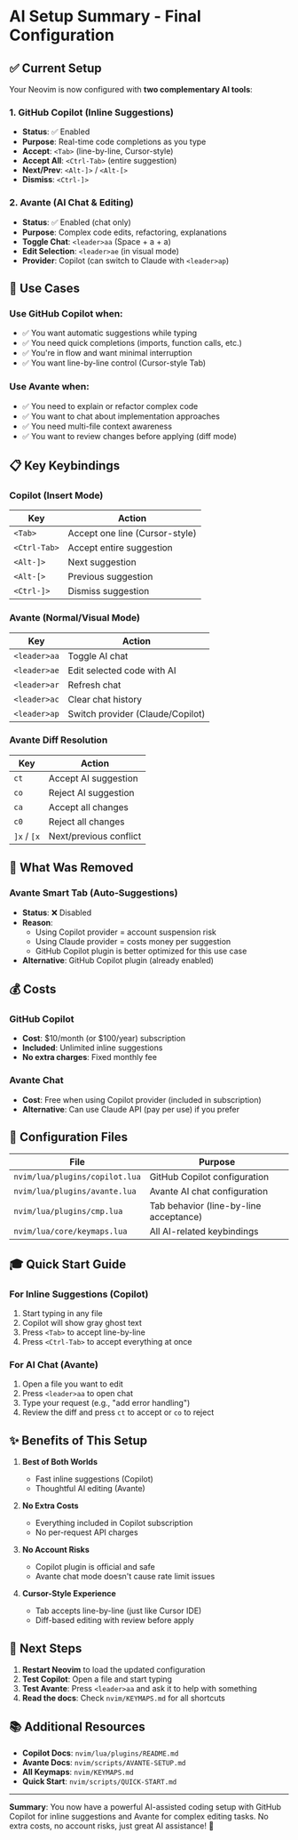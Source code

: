 # AI Setup Summary - Final Configuration

## ✅ Current Setup

Your Neovim is now configured with **two complementary AI tools**:

### 1. GitHub Copilot (Inline Suggestions)
- **Status**: ✅ Enabled
- **Purpose**: Real-time code completions as you type
- **Accept**: `<Tab>` (line-by-line, Cursor-style)
- **Accept All**: `<Ctrl-Tab>` (entire suggestion)
- **Next/Prev**: `<Alt-]>` / `<Alt-[>`
- **Dismiss**: `<Ctrl-]>`

### 2. Avante (AI Chat & Editing)
- **Status**: ✅ Enabled (chat only)
- **Purpose**: Complex code edits, refactoring, explanations
- **Toggle Chat**: `<leader>aa` (Space + a + a)
- **Edit Selection**: `<leader>ae` (in visual mode)
- **Provider**: Copilot (can switch to Claude with `<leader>ap`)

## 🎯 Use Cases

### Use GitHub Copilot when:
- ✅ You want automatic suggestions while typing
- ✅ You need quick completions (imports, function calls, etc.)
- ✅ You're in flow and want minimal interruption
- ✅ You want line-by-line control (Cursor-style Tab)

### Use Avante when:
- ✅ You need to explain or refactor complex code
- ✅ You want to chat about implementation approaches
- ✅ You need multi-file context awareness
- ✅ You want to review changes before applying (diff mode)

## 📋 Key Keybindings

### Copilot (Insert Mode)
| Key | Action |
|-----|--------|
| `<Tab>` | Accept one line (Cursor-style) |
| `<Ctrl-Tab>` | Accept entire suggestion |
| `<Alt-]>` | Next suggestion |
| `<Alt-[>` | Previous suggestion |
| `<Ctrl-]>` | Dismiss suggestion |

### Avante (Normal/Visual Mode)
| Key | Action |
|-----|--------|
| `<leader>aa` | Toggle AI chat |
| `<leader>ae` | Edit selected code with AI |
| `<leader>ar` | Refresh chat |
| `<leader>ac` | Clear chat history |
| `<leader>ap` | Switch provider (Claude/Copilot) |

### Avante Diff Resolution
| Key | Action |
|-----|--------|
| `ct` | Accept AI suggestion |
| `co` | Reject AI suggestion |
| `ca` | Accept all changes |
| `c0` | Reject all changes |
| `]x` / `[x` | Next/previous conflict |

## 🚫 What Was Removed

### Avante Smart Tab (Auto-Suggestions)
- **Status**: ❌ Disabled
- **Reason**: 
  - Using Copilot provider = account suspension risk
  - Using Claude provider = costs money per suggestion
  - GitHub Copilot plugin is better optimized for this use case
- **Alternative**: GitHub Copilot plugin (already enabled)

## 💰 Costs

### GitHub Copilot
- **Cost**: $10/month (or $100/year) subscription
- **Included**: Unlimited inline suggestions
- **No extra charges**: Fixed monthly fee

### Avante Chat
- **Cost**: Free when using Copilot provider (included in subscription)
- **Alternative**: Can use Claude API (pay per use) if you prefer

## 🔧 Configuration Files

| File | Purpose |
|------|---------|
| `nvim/lua/plugins/copilot.lua` | GitHub Copilot configuration |
| `nvim/lua/plugins/avante.lua` | Avante AI chat configuration |
| `nvim/lua/plugins/cmp.lua` | Tab behavior (line-by-line acceptance) |
| `nvim/lua/core/keymaps.lua` | All AI-related keybindings |

## 🎓 Quick Start Guide

### For Inline Suggestions (Copilot)
1. Start typing in any file
2. Copilot will show gray ghost text
3. Press `<Tab>` to accept line-by-line
4. Press `<Ctrl-Tab>` to accept everything at once

### For AI Chat (Avante)
1. Open a file you want to edit
2. Press `<leader>aa` to open chat
3. Type your request (e.g., "add error handling")
4. Review the diff and press `ct` to accept or `co` to reject

## ✨ Benefits of This Setup

1. **Best of Both Worlds**
   - Fast inline suggestions (Copilot)
   - Thoughtful AI editing (Avante)

2. **No Extra Costs**
   - Everything included in Copilot subscription
   - No per-request API charges

3. **No Account Risks**
   - Copilot plugin is official and safe
   - Avante chat mode doesn't cause rate limit issues

4. **Cursor-Style Experience**
   - Tab accepts line-by-line (just like Cursor IDE)
   - Diff-based editing with review before apply

## 🔄 Next Steps

1. **Restart Neovim** to load the updated configuration
2. **Test Copilot**: Open a file and start typing
3. **Test Avante**: Press `<leader>aa` and ask it to help with something
4. **Read the docs**: Check `nvim/KEYMAPS.md` for all shortcuts

## 📚 Additional Resources

- **Copilot Docs**: `nvim/lua/plugins/README.md`
- **Avante Docs**: `nvim/scripts/AVANTE-SETUP.md`
- **All Keymaps**: `nvim/KEYMAPS.md`
- **Quick Start**: `nvim/scripts/QUICK-START.md`

---

**Summary**: You now have a powerful AI-assisted coding setup with GitHub Copilot for inline suggestions and Avante for complex editing tasks. No extra costs, no account risks, just great AI assistance! 🚀
